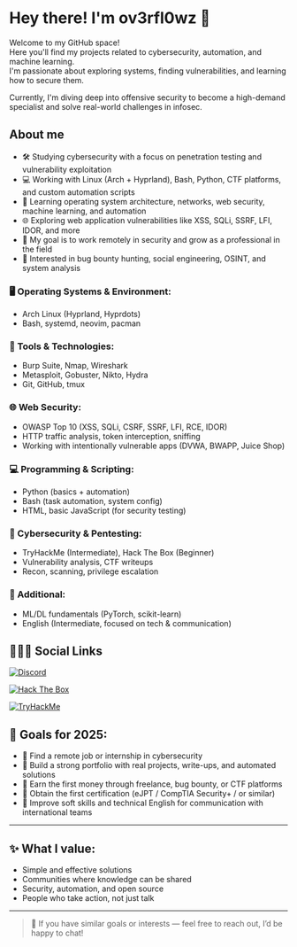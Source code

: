 # Hey there! I'm ov3rfl0wz 👋

Welcome to my GitHub space!  
Here you'll find my projects related to cybersecurity, automation, and machine learning.  
I'm passionate about exploring systems, finding vulnerabilities, and learning how to secure them.

Currently, I'm diving deep into offensive security to become a high-demand specialist and solve real-world challenges in infosec.
## About me
- 🛠️ Studying cybersecurity with a focus on penetration testing and vulnerability exploitation  
- 💻 Working with Linux (Arch + Hyprland), Bash, Python, CTF platforms, and custom automation scripts  
- 🧠 Learning operating system architecture, networks, web security, machine learning, and automation  
- 🌐 Exploring web application vulnerabilities like XSS, SQLi, SSRF, LFI, IDOR, and more  
- 🚀 My goal is to work remotely in security and grow as a professional in the field  
- 🔐 Interested in bug bounty hunting, social engineering, OSINT, and system analysis
### 🖥️ Operating Systems & Environment:
- Arch Linux (Hyprland, Hyprdots)
- Bash, systemd, neovim, pacman

### 🧰 Tools & Technologies:
- Burp Suite, Nmap, Wireshark  
- Metasploit, Gobuster, Nikto, Hydra  
- Git, GitHub, tmux

### 🌐 Web Security:
- OWASP Top 10 (XSS, SQLi, CSRF, SSRF, LFI, RCE, IDOR)  
- HTTP traffic analysis, token interception, sniffing  
- Working with intentionally vulnerable apps (DVWA, BWAPP, Juice Shop)

### 💻 Programming & Scripting:
- Python (basics + automation)
- Bash (task automation, system config)
- HTML, basic JavaScript (for security testing)

### 🔐 Cybersecurity & Pentesting:
- TryHackMe (Intermediate), Hack The Box (Beginner)  
- Vulnerability analysis, CTF writeups  
- Recon, scanning, privilege escalation

### 🧪 Additional:
- ML/DL fundamentals (PyTorch, scikit-learn)  
- English (Intermediate, focused on tech & communication)
## 👨🏻‍💻 Social Links
[![Discord](https://img.shields.io/badge/Discord-profile-5865F2?style=for-the-badge&logo=discord&logoColor=white)](https://discordapp.com/users/807588512664649759/)

[![Hack The Box](https://img.shields.io/badge/Hack_The_Box-Profile-9FEF00?style=for-the-badge&logo=hackthebox&logoColor=black)](https://app.hackthebox.com/profile/#2423054)

[![TryHackMe](https://img.shields.io/badge/TryHackMe-Profile-red?style=for-the-badge&logo=tryhackme&logoColor=white)](https://tryhackme.com/p/ov3rfl0wz)
## 📌 Goals for 2025:

- 🚀 Find a remote job or internship in cybersecurity  
- 📂 Build a strong portfolio with real projects, write-ups, and automated solutions  
- 💸 Earn the first money through freelance, bug bounty, or CTF platforms  
- 🧾 Obtain the first certification (eJPT / CompTIA Security+ / or similar)  
- 🤝 Improve soft skills and technical English for communication with international teams

---

## ✨ What I value:

- Simple and effective solutions  
- Communities where knowledge can be shared  
- Security, automation, and open source  
- People who take action, not just talk

---

> 🧠 If you have similar goals or interests — feel free to reach out, I’d be happy to chat!
